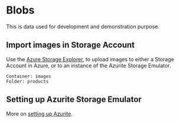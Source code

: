 # Blobs

This is data used for development and demonstration purpose.

## Import images in Storage Account

Use the [Azure Storage Explorer](https://azure.microsoft.com/en-us/products/storage/storage-explorer), to upload images to either a Storage Account in Azure, or to an instance of the Azurite Storage Emulator.

```
Container: images
Folder: products
```

## Setting up Azurite Storage Emulator

More on [setting up Azurite](/docs/set-up-azurite.md).
